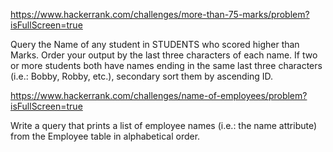 https://www.hackerrank.com/challenges/more-than-75-marks/problem?isFullScreen=true

Query the Name of any student in STUDENTS who scored higher than  Marks. Order your output by the last three characters of each name. If two or more students both have names ending in the same last three characters (i.e.: Bobby, Robby, etc.), secondary sort them by ascending ID.


https://www.hackerrank.com/challenges/name-of-employees/problem?isFullScreen=true

Write a query that prints a list of employee names (i.e.: the name attribute) from the Employee table in alphabetical order.